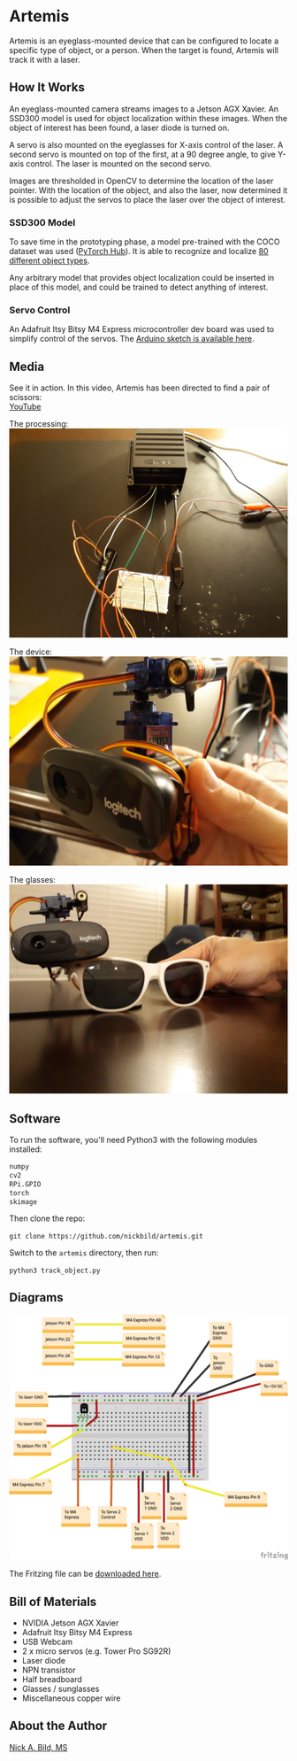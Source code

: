 # Artemis

Artemis is an eyeglass-mounted device that can be configured to locate a specific type of object, or a person.  When the target is found, Artemis will track it with a laser.

## How It Works

An eyeglass-mounted camera streams images to a Jetson AGX Xavier.  An SSD300 model is used for object localization within these images.  When the object of interest has been found, a laser diode is turned on.

A servo is also mounted on the eyeglasses for X-axis control of the laser.  A second servo is mounted on top of the first, at a 90 degree angle, to give Y-axis control.  The laser is mounted on the second servo.

Images are thresholded in OpenCV to determine the location of the laser pointer.  With the location of the object, and also the laser, now determined it is possible to adjust the servos to place the laser over the object of interest.

### SSD300 Model

To save time in the prototyping phase, a model pre-trained with the COCO dataset was used ([PyTorch Hub](https://pytorch.org/hub/nvidia_deeplearningexamples_ssd/)).  It is able to recognize and localize [80 different object types](https://github.com/nickbild/artemis/blob/master/category_names.txt).

Any arbitrary model that provides object localization could be inserted in place of this model, and could be trained to detect anything of interest.

### Servo Control

An Adafruit Itsy Bitsy M4 Express microcontroller dev board was used to simplify control of the servos.  The [Arduino sketch is available here](https://github.com/nickbild/artemis/blob/master/servo_handler/servo_handler.ino).

## Media

See it in action.  In this video, Artemis has been directed to find a pair of scissors:  
[YouTube](https://www.youtube.com/watch?v=zOmJOMlqhAQ)

The processing:
![core](https://raw.githubusercontent.com/nickbild/artemis/master/img/core_sm.jpg)

The device:
![core](https://raw.githubusercontent.com/nickbild/artemis/master/img/camera_sm.jpg)

The glasses:
![glasses](https://raw.githubusercontent.com/nickbild/artemis/master/img/glasses_sm.jpg)

## Software

To run the software, you'll need Python3 with the following modules installed:

```
numpy
cv2
RPi.GPIO
torch
skimage
```

Then clone the repo:

`git clone https://github.com/nickbild/artemis.git`

Switch to the `artemis` directory, then run:

`python3 track_object.py`

## Diagrams

![Fritzing Diagram](https://raw.githubusercontent.com/nickbild/artemis/master/diagrams/artemis_bb.png)

The Fritzing file can be [downloaded here](https://github.com/nickbild/artemis/raw/master/diagrams/artemis.fzz).

## Bill of Materials

- NVIDIA Jetson AGX Xavier
- Adafruit Itsy Bitsy M4 Express
- USB Webcam
- 2 x micro servos (e.g. Tower Pro SG92R)
- Laser diode
- NPN transistor
- Half breadboard
- Glasses / sunglasses
- Miscellaneous copper wire

## About the Author

[Nick A. Bild, MS](https://nickbild79.firebaseapp.com/#!/)
